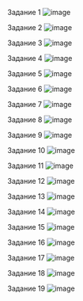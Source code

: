 Задание 1
![image](https://github.com/user-attachments/assets/6934babf-f9a0-4d5d-bd6d-c03dae14d843)

Задание 2
![image](https://github.com/user-attachments/assets/683d41f9-1b74-428f-b6de-5c3b6a1435c8)

Задание 3
![image](https://github.com/user-attachments/assets/367ca553-1105-4ed0-9a52-91844ddefd17)

Задание 4
![image](https://github.com/user-attachments/assets/ad6b72bd-1599-42be-b1b4-227ed6397593)

Задание 5
![image](https://github.com/user-attachments/assets/8176d755-f8ac-4dc5-9d6c-b16a0c1d85b7)

Задание 6
![image](https://github.com/user-attachments/assets/b31a134d-6590-4628-aac8-be2eb05a5e07)

Задание 7
![image](https://github.com/user-attachments/assets/ad01fe57-a4f4-4da9-b74d-e5258ce9efe3)

Задание 8
![image](https://github.com/user-attachments/assets/9e67c589-d14f-4b17-abf9-c49d3f83dd67)

Задание 9
![image](https://github.com/user-attachments/assets/e83bc4ce-52c6-421f-a69b-7bf6c5d0ab55)

Задание 10
![image](https://github.com/user-attachments/assets/fd62e127-1113-44a7-8224-9a144d833a44)

Задание 11
![image](https://github.com/user-attachments/assets/c421a19e-ec14-43d5-aa35-a732bb028990)

Задание 12
![image](https://github.com/user-attachments/assets/9cb654b6-39ad-47b3-b71f-0e60b1df87c3)

Задание 13
![image](https://github.com/user-attachments/assets/d9348b37-97e1-4a83-a0f1-394b3c2699ca)

Задание 14
![image](https://github.com/user-attachments/assets/d96403f4-dc05-47f7-8b4e-2204fb2536a7)

Задание 15
![image](https://github.com/user-attachments/assets/887e6701-b6ce-4232-becc-d8d4e0de8d66)

Задание 16
![image](https://github.com/user-attachments/assets/86b255c5-5a3e-4bd5-a6e7-93dcf091253a)

Задание 17
![image](https://github.com/user-attachments/assets/e7755ded-92b7-4fa5-8bb3-d240ec9c393f)

Задание 18
![image](https://github.com/user-attachments/assets/55c43d1e-baf0-42e3-88e1-907e7b2152a4)

Задание 19
![image](https://github.com/user-attachments/assets/fef07c35-59cf-4d3e-916d-c0e69f6140ac)
